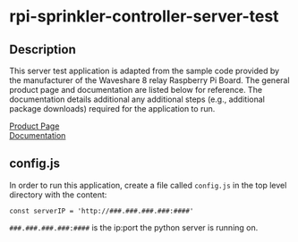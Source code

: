 # rpi-sprinkler-controller-server-test
## Description
This server test application is adapted from the sample code provided by the manufacturer of the Waveshare 8 relay Raspberry Pi Board.  The general product page and documentation are listed below for reference.  The documentation details additional any additional steps (e.g., additional package downloads) required for the application to run.

[Product Page](https://www.waveshare.com/rpi-relay-board-b.htm)\
[Documentation](https://www.waveshare.com/wiki/RPi_Relay_Board_(B))


## config.js
In order to run this application, create a file called `config.js` in the top level directory with the content:

`const serverIP = 'http://###.###.###.###:####'`

`###.###.###.###:####` is the ip:port the python server is running on.
